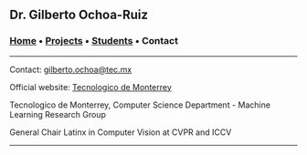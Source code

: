 ## Dr. Gilberto Ochoa-Ruiz

###  [Home](/index) • [Projects](/projects) • [Students](/students) • Contact

---
      
Contact: [gilberto.ochoa@tec.mx](mailto:gilberto.ochoa@tec.mx?subject=%20Hello,%20Gilberto)

Official website: [Tecnologico de Monterrey](http://research.tec.mx/vivo-tec/display/PID_334436)

Tecnologico de Monterrey, Computer Science Department - Machine Learning Research Group

General Chair Latinx in Computer Vision at CVPR and ICCV


---
